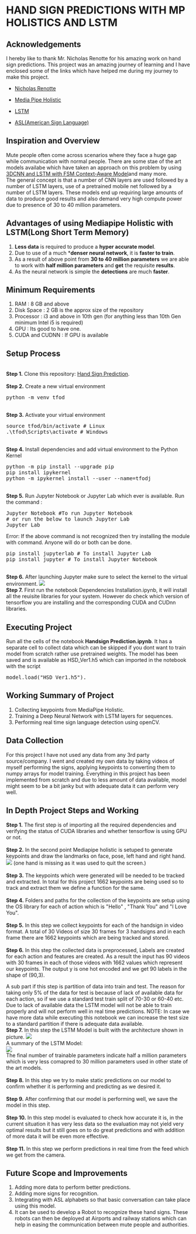 
# HAND SIGN PREDICTIONS WITH MP HOLISTICS AND LSTM

## Acknowledgements

I hereby like to thank Mr. Nicholas Renotte for his amazing work on hand sign predictions. This project was an amazing journey of learning and I have enclosed some of the links which have helped me during my journey to make this project.
- [Nicholas Renotte](https://github.com/nicknochnack)

- [Media Pipe Holistic](https://ai.googleblog.com/2020/12/mediapipe-holistic-simultaneous-face.html)

- [LSTM](https://machinelearningmastery.com/gentle-introduction-long-short-term-memory-networks-experts/)
- [ASL(American Sign Language)](https://www.nidcd.nih.gov/health/american-sign-language#:~:text=American%20Sign%20Language%20(ASL)%20is,grammar%20that%20differs%20from%20English.&text=It%20is%20the%20primary%20language,many%20hearing%20people%20as%20well.)


## Inspiration and Overview

Mute people often come across scenarios where they face a huge gap while communication with normal people. There are some stae of the art models availabe which have taken an
approach on this problem by using <a href="https://www.mdpi.com/1424-8220/19/24/5429/htm">3DCNN and LSTM with FSM Context-Aware Model</a>and many more.<br>
The general concept is that a number of CNN layers are used followed by a number of LSTM layers, use of a pretrained mobile net followed by a number of LSTM layers. These models end up requiring large amounts of data to produce good results and also demand very high compute power due to presence of 30 to 40 million parameters.

## Advantages of using Mediapipe Holistic with LSTM(Long Short Term Memory)
1) **Less data** is required to produce a **hyper accurate model**.
2) Due to use of a much ***denser neural network**, it is **faster to train**.
3) As a result of above point from **30 to 40 million parameters** we are able to work with **half million parameters** and **get** the requisite **results**. 
4) As the neural network is simple the **detections** are much **faster**.

## Minimum Requirements
1) RAM : 8 GB and above
2) Disk Space : 2 GB is the approx size of the repository
3) Processor : i3  and above in 10th gen (for anything less than 10th Gen minimum Intel i5 is required)
4) GPU : Its good to have one.
5) CUDA and CUDNN : If GPU is available

## Setup Process
<br />
<b>Step 1.</b> Clone this repository: <a href = "https://github.com/VaibhavSaran/Hand-Sign-Prediction-with-MP-Holistics">Hand Sign Prediction</a>.
<br/><br/>
<b>Step 2.</b> Create a new virtual environment 
<pre>
python -m venv tfod
</pre> 
<br/>
<b>Step 3.</b> Activate your virtual environment
<pre>
source tfod/bin/activate # Linux
.\tfod\Scripts\activate # Windows 
</pre>
<br/>
<b>Step 4.</b> Install dependencies and add virtual environment to the Python Kernel
<pre>
python -m pip install --upgrade pip
pip install ipykernel
python -m ipykernel install --user --name=tfodj
</pre>
<br/>
<b>Step 5.</b> Run Jupyter Notebook or Jupyter Lab which ever is available. Run the command : 
<pre>
Jupyter Notebook #To run Jupyter Notebook 
# or run the below to launch Jupyter Lab
Jupyter Lab
</pre>
Error: If the above command is not recognized then try installing the module with command. Anyone will do or both can be done.
<pre>
pip install jupyterlab # To install Jupyter Lab
pip install jupyter # To install Jupyter Notebook
</pre>
<br/>
<b>Step 6.</b> After launching Jupyter make sure to select the kernel to the virtual environment.
<img src="https://i.imgur.com/8yac6Xl.png">
<br/>
<b>Step 7.</b> First run the notebook Dependencies Installation.ipynb, it will install all the reuisite libraries for your system. However do check which version of tensorflow you are installing and the corresponding CUDA and CUDnn libraries.

## Executing Project
Run all the cells of the notebook **Handsign Prediction.ipynb**. It has a separate cell to collect data which can be skipped if you dont want to train model from scratch rather use pretrained weights. The model has been saved and is available as HSD_Ver1.h5 which can imported in the notebook with the script <pre> model.load("HSD_Ver1.h5").</pre>  

## Working Summary of Project
1) Collecting keypoints from MediaPipe Holistic.
2) Training a Deep Neural Network with LSTM layers for sequences.
3) Performing real time sign language detection using openCV.

## Data Collection
For this project I have not used any data from any 3rd party source/company. I went and created my own data by taking videos of myself performing the signs, applying keypoints to converting them to numpy arrays for model training. Everything in this project has been implemented from scratch and due to less amount of data available, model might seem to be a bit janky but with adequate data it can perform very well.

## In Depth Project Steps and Working
<b>Step 1.</b> The first step is of importing all the required dependencies and verifying the status of CUDA libraries and whether tensorflow is using GPU or not.
<br/>
<br/>
<b>Step 2.</b> In the second point Mediapipe holistic is setuped to generate keypoints and draw the landmarks on face, pose, left hand and right hand.
<img src="https://i.imgur.com/kyOf4XV.png">
(one hand is missing as it was used to quit the screen.)
<br/>
<br/>
<b>Step 3.</b> The keypoints which were generated will be needed to be tracked  and extracted. In total for this project 1662 keypoints are being used so to track and extract them we define a function for the same.
<br/>
<br/>
<b>Step 4.</b> Folders and paths for the collection of the keypoints are setup using the OS library for each of action which is "Hello" , "Thank You" and "I Love You".
<br/>
<br/>
<b>Step 5.</b> In this step we collect keypoints for each of the handsign in video format. A total of 30 Videos of size 30 frames for 3 handsigns and in each frame there are 1662 keypoints which are being tracked and stored.
<br/>
<br/>
<b>Step 6.</b> In this step the collected data is preprocessed, Labels are created for each action and features are created. As a result the input has 90 videos with 30 frames in each of those videos with 1662 values which represent our keypoints. The output y is one hot encoded and we get 90 labels in the shape of (90,3).


A sub part if this step is partition of data into train and test. The reason for taking only 5% of the data for test is because of lack of available data for each action, so if we use a standard test train split of 70-30 or 60-40 etc. Due to lack of available data the LSTM model will not be able to train properly and will not perform well in real time predictions. NOTE: In case we have more data while executing this notebook we can increase the test size to a standard partition if there is adequate data available.
<br/>
<b>Step 7.</b> In this step the LSTM Model is built with the architecture shown in picture.
<img src = "https://i.imgur.com/OSQF0Mn.png">
<br/>
A summary of the LSTM Model:<br/>
<img src ="https://i.imgur.com/Sy3cAok.png">
<br/>
The final number of trainable parameters indicate half a million parameters which is very less comapred to 30 million parameters used in other state of the art models.
<br/>
<br/>
<b>Step 8.</b> In this step we try to make static predictions on our model to confirm whether it is performing and predicting as we desired it.
<br/>
<br/>
<b>Step 9.</b> After confirming that our model is performing well, we save the model in this step.
<br/>
<br/>
<b>Step 10.</b> In this step model is evaluated to check how accurate it is, in the current situation it has very less data so the evaluation may not yield very optimal results but it still goes on to do great predictions and with addition of more data it will be even more effective.
<br/>
<br/>
<b>Step 11.</b> In this step we perform predictions in real time from the feed which we get from the camera.

## Future Scope and Improvements
1) Adding more data to perform better predictions.
2) Adding more signs for recognition.
3) Integrating with ASL alphabets so that basic conversation can take place using this model.
4) It can be used to develop a Robot to recognize these hand signs. These robots can then be deployed at Airports and railway stations which can help in easing the communication between mute people and authorities.
